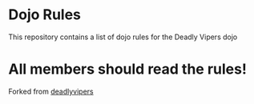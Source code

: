 Dojo Rules
==========

This repository contains a list of dojo rules for the Deadly Vipers dojo

# All members should read the rules!

Forked from [deadlyvipers](https://github.com/deadlyvipers)
